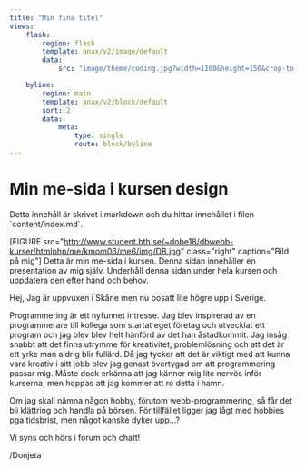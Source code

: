 ```yaml
---
title: "Min fina titel"
views:
    flash:
        region: flash
        template: anax/v2/image/default
        data:
            src: "image/theme/coding.jpg?width=1100&height=150&crop-to-fit&area=0,0,30,0"

    byline:
        region: main
        template: anax/v2/block/default
        sort: 2
        data:
            meta:
                type: single
                route: block/byline
---
```


Min me-sida i kursen design
=========================

<p>Detta innehåll är skrivet i markdown och du hittar innehållet i filen `content/index.md`.</p>

[FIGURE src="http://www.student.bth.se/~dobe18/dbwebb-kurser/htmlphp/me/kmom06/me6/img/DB.jpg" class="right" caption="Bild på mig"]
Detta är min me-sida i kursen. Denna sidan innehåller en presentation av mig själv. Underhåll denna sidan under hela kursen och uppdatera den efter hand och behov.

Hej, Jag är uppvuxen i Skåne men nu bosatt lite högre upp i Sverige.

Programmering är ett nyfunnet intresse. Jag blev inspirerad av en programmerare till kollega som startat eget företag och utvecklat ett program och jag blev blev helt hänförd av det han åstadkommit. Jag insåg snabbt att det finns utrymme för kreativitet, problemlösning och att det är ett yrke man aldrig blir fullärd. Då jag tycker att det är viktigt med att kunna vara kreativ i sitt jobb blev jag genast övertygad om att programmering passar mig. Måste dock erkänna att jag känner mig lite nervös inför kurserna, men hoppas att jag kommer att ro detta i hamn.

Om jag skall nämna någon hobby, förutom webb-programmering, så får det bli klättring och handla på börsen. För tillfället ligger jag lågt med hobbies pga tidsbrist, men något kanske dyker upp...?

Vi syns och hörs i forum och chatt!


/Donjeta
